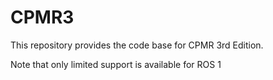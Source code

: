 # CPMR3

This repository provides the code base for CPMR 3rd Edition.

Note that only limited support is available for ROS 1
